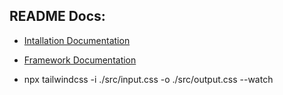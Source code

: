 
## README Docs:

- [Intallation Documentation](https://tailwindcss.com/docs/installation)
- [Framework Documentation](https://tailwindcss.com/docs/installation/framework-guides)

- npx tailwindcss -i ./src/input.css -o ./src/output.css --watch